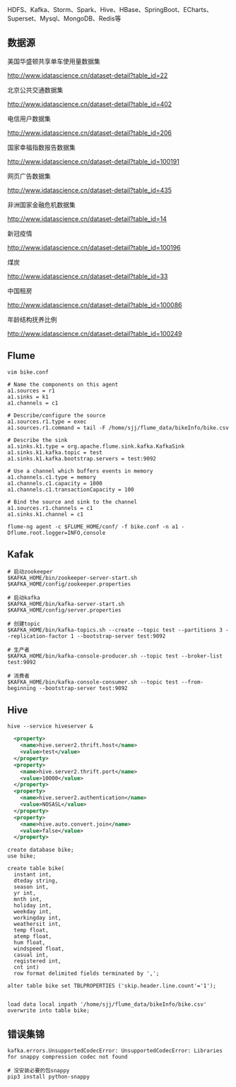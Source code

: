 HDFS、Kafka、Storm、Spark、Hive、HBase、SpringBoot、ECharts、Superset、Mysql、MongoDB、Redis等

## 数据源

美国华盛顿共享单车使用量数据集

http://www.idatascience.cn/dataset-detail?table_id=22

北京公共交通数据集

http://www.idatascience.cn/dataset-detail?table_id=402

电信用户数据集

http://www.idatascience.cn/dataset-detail?table_id=206

国家幸福指数报告数据集

http://www.idatascience.cn/dataset-detail?table_id=100191

网页广告数据集

http://www.idatascience.cn/dataset-detail?table_id=435

非洲国家金融危机数据集

http://www.idatascience.cn/dataset-detail?table_id=14

新冠疫情

http://www.idatascience.cn/dataset-detail?table_id=100196

煤炭

http://www.idatascience.cn/dataset-detail?table_id=33

中国租房

http://www.idatascience.cn/dataset-detail?table_id=100086

年龄结构抚养比例

http://www.idatascience.cn/dataset-detail?table_id=100249

## Flume

```she
vim bike.conf
```

```properties
# Name the components on this agent
a1.sources = r1
a1.sinks = k1
a1.channels = c1

# Describe/configure the source
a1.sources.r1.type = exec
a1.sources.r1.command = tail -F /home/sjj/flume_data/bikeInfo/bike.csv

# Describe the sink
a1.sinks.k1.type = org.apache.flume.sink.kafka.KafkaSink
a1.sinks.k1.kafka.topic = test
a1.sinks.k1.kafka.bootstrap.servers = test:9092

# Use a channel which buffers events in memory
a1.channels.c1.type = memory
a1.channels.c1.capacity = 1000
a1.channels.c1.transactionCapacity = 100

# Bind the source and sink to the channel
a1.sources.r1.channels = c1
a1.sinks.k1.channel = c1
```

```shell
flume-ng agent -c $FLUME_HOME/conf/ -f bike.conf -n a1 -Dflume.root.logger=INFO,console
```

## Kafak

```shell
# 启动zookeeper
$KAFKA_HOME/bin/zookeeper-server-start.sh $KAFKA_HOME/config/zookeeper.properties

# 启动kafka
$KAFKA_HOME/bin/kafka-server-start.sh $KAFKA_HOME/config/server.properties

# 创建topic
$KAFKA_HOME/bin/kafka-topics.sh --create --topic test --partitions 3 --replication-factor 1 --bootstrap-server test:9092 

# 生产者
$KAFKA_HOME/bin/kafka-console-producer.sh --topic test --broker-list test:9092

# 消费者
$KAFKA_HOME/bin/kafka-console-consumer.sh --topic test --from-beginning --bootstrap-server test:9092
```

## Hive

```shell
hive --service hiveserver &
```

```xml
  <property>
    <name>hive.server2.thrift.host</name>
    <value>test</value>
  </property>  
  <property>
    <name>hive.server2.thrift.port</name>
    <value>10000</value>
  </property>
  <property>
    <name>hive.server2.authentication</name>
    <value>NOSASL</value>
  </property>
  <property>
    <name>hive.auto.convert.join</name>
    <value>false</value>
  </property>
```

```hive
create database bike;
use bike;

create table bike(
  instant int,
  dteday string,
  season int,
  yr int,
  mnth int,
  holiday int,
  weekday int,
  workingday int,
  weathersit int,
  temp float,
  atemp float,
  hum float,
  windspeed float,
  casual int,
  registered int,
  cnt int)
  row format delimited fields terminated by ',';

alter table bike set TBLPROPERTIES ('skip.header.line.count'='1');


load data local inpath '/home/sjj/flume_data/bikeInfo/bike.csv' overwrite into table bike;
```

## 错误集锦

```shell
kafka.errors.UnsupportedCodecError: UnsupportedCodecError: Libraries for snappy compression codec not found

# 没安装必要的包snappy
pip3 install python-snappy
```

